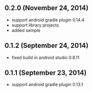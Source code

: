 ## 0.2.0 (November 24, 2014)

  - support android gradle plugin 0.14.4
  - support library projects
  - added sample

## 0.1.2 (September 24, 2014)

  - fixed build in android studio 0.8.11

## 0.1.1 (September 23, 2014)

  - support android gradle plugin 0.13.1

